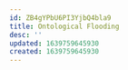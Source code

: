 ```yaml
---
id: ZB4gYPbU6PI3YjbQ4bla9
title: Ontological Flooding
desc: ''
updated: 1639759645930
created: 1639759645930
---
```


